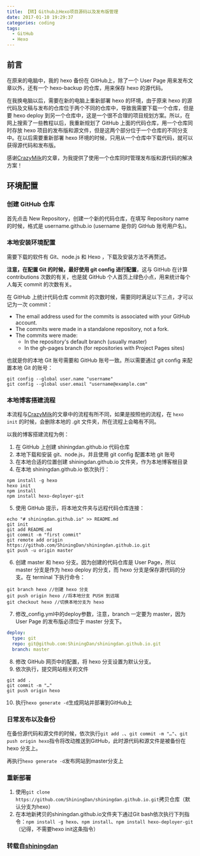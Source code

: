 ```yaml
---
title: 【转】Github上Hexo项目源码以及发布版管理
date: 2017-01-10 19:29:37
categories: coding
tags:
  - GitHub
  - Hexo
---
```


## 前言

在原来的电脑中，我的 hexo 备份在 GitHub上，除了一个 User Page 用来发布文章以外，还有一个 hexo-backup 的仓库，用来保存 hexo 的源代码。

在我换电脑以后，需要在新的电脑上重新部署 hexo 的环境，由于原来 hexo 的源代码及文稿与发布的仓库位于两个不同的仓库中，导致我需要下载一个仓库，但是要 hexo deploy 到另一个仓库中，这是一个很不合理的项目规划方案。所以，在网上搜索了一些教程以后，我重新规划了 GitHub 上面的代码仓库，用一个仓库同时存放 hexo 项目的发布版和源文件，但是这两个部分位于一个仓库的不同分支中。在以后需要重新部署 hexo 环境的时候，只用从一个仓库中下载代码，就可以获得源代码和发布版。

感谢[CrazyMilk](http://crazymilk.github.io/2015/12/28/GitHub-Pages-Hexo搭建博客/#more)的文章，为我提供了使用一个仓库同时管理发布版和源代码的解决方案！

<!--more-->

## 环境配置

### 创建 GitHub 仓库

首先点击 New Repository，创建一个新的代码仓库，在填写 Repository name 的时候，格式是 username.github.io (username 是你的 GitHub 账号用户名)。

### 本地安装环境配置

需要下载的软件有 Git、node.js 和 Hexo ，下载及安装方法不再赘述。

**注意，在配置 Git 的时候，最好使用 git config 进行配置**，这与 GitHub 在计算 contributions 次数的有关，也是就 GitHub 个人首页上绿色小点，用来统计每个人每天 commit 的次数有关。

在 GitHub 上统计代码仓库 commit 的次数时候，需要同时满足以下三点，才可以记为一次 commit：

* The email address used for the commits is associated with your GitHub account.
* The commits were made in a standalone repository, not a fork.
* The commits were made:
    * In the repository's default branch (usually master)
    * In the gh-pages branch (for repositories with Project Pages sites)

也就是你的本地 Git 账号需要和 GitHub 账号一致。所以需要通过 git config 来配置本地 Git 的账号：

```
git config --global user.name "username"
git config --global user.email "username@example.com"
```

### 本地博客搭建流程

本流程与[CrazyMilk](http://crazymilk.github.io/2015/12/28/GitHub-Pages-Hexo搭建博客/#more)的文章中的流程有所不同，如果是按照他的流程，在 `hexo init` 的时候，会删除本地的 .git 文件夹，所在流程上会略有不同。

以我的博客搭建流程为例：

1. 在 GitHub 上创建 shiningdan.github.io 代码仓库
2. 本地下载和安装 git、node.js，并且使用 git config 配置本地 git 账号
3. 在本地合适的位置创建 shiningdan.github.io 文件夹，作为本地博客根目录
4. 在本地 shiningdan.github.io 依次执行：

```
npm install -g hexo
hexo init
npm install
npm install hexo-deployer-git
```
5. 使用 GitHub 提示，将本地文件夹与远程代码仓库连接：

```
echo "# shiningdan.github.io" >> README.md
git init
git add README.md
git commit -m "first commit"
git remote add origin https://github.com/ShiningDan/shiningdan.github.io.git
git push -u origin master
```
6. 创建 master 和 hexo 分支。因为创建的代码仓库是 User Page，所以 master 分支是作为 hexo deploy 的分支，而 hexo 分支是保存源代码的分支。在 terminal 下执行命令：

```
git branch hexo //创建 hexo 分支
git push origin hexo //将本地分支 PUSH 到远端
git checkout hexo //切换本地分支为 hexo
```
7. 修改_config.yml中的deploy参数，注意，branch 一定要为 master，因为 User Page 的发布版必须位于 master 分支下。 

```YAML
deploy: 
  type: git
  repo: git@github.com:ShiningDan/shiningdan.github.io.git
  branch: master
```
8. 修改 GitHub 网页中的配置，将 hexo 分支设置为默认分支。
9. 依次执行，提交网站相关的文件
```
git add .
git commit -m "…"
git push origin hexo

```
10. 执行`hexo generate -d`生成网站并部署到GitHub上

### 日常发布以及备份

在备份源代码和源文件的时候，依次执行`git add .`、`git commit -m "…"`、`git push origin hexo`指令将改动推送到GitHub，此时源代码和源文件是被备份在 hexo 分支上。

再执行`hexo generate -d`发布网站到master分支上

### 重新部署

1. 使用`git clone https://github.com/ShiningDan/shiningdan.github.io.git`拷贝仓库（默认分支为hexo）
2. 在本地新拷贝的shiningdan.github.io文件夹下通过Git bash依次执行下列指令：`npm install -g hexo`、`npm install`、`npm install hexo-deployer-git`（记得，不需要hexo init这条指令）

### 转载自[shiningdan](https://shiningdan.github.io/2017/01/10/Github%E4%B8%8AHexo%E9%A1%B9%E7%9B%AE%E6%BA%90%E7%A0%81%E4%BB%A5%E5%8F%8A%E5%8F%91%E5%B8%83%E7%89%88%E7%AE%A1%E7%90%86/)

